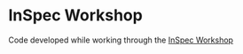# InSpec Workshop

Code developed while working through the [InSpec 
Workshop](https://github.com/chef-training/workshops/tree/master/InSpec)
